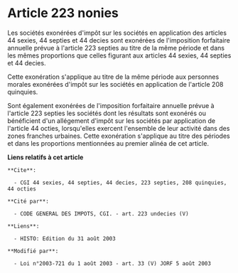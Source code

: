 # Article 223 nonies

Les sociétés exonérées d'impôt sur les sociétés en application des articles 44 sexies, 44 septies et 44 decies sont exonérées
de l'imposition forfaitaire annuelle prévue à l'article 223 septies au titre de la même période et dans les mêmes proportions
que celles figurant aux articles 44 sexies, 44 septies et 44 decies.

Cette exonération s'applique au titre de la même période aux personnes morales exonérées d'impôt sur les sociétés en
application de l'article 208 quinquies.

Sont également exonérées de l'imposition forfaitaire annuelle prévue à l'article 223 septies les sociétés dont les résultats
sont exonérés ou bénéficient d'un allégement d'impôt sur les sociétés par application de l'article 44 octies, lorsqu'elles
exercent l'ensemble de leur activité dans des zones franches urbaines. Cette exonération s'applique au titre des périodes et
dans les proportions mentionnées au premier alinéa de cet article.

**Liens relatifs à cet article**

	**Cite**:

	  - CGI 44 sexies, 44 septies, 44 decies, 223 septies, 208 quinquies, 44 octies

	**Cité par**:

	  - CODE GENERAL DES IMPOTS, CGI. - art. 223 undecies (V)

	**Liens**:

	  - HISTO: Edition du 31 août 2003

	**Modifié par**:

	  - Loi n°2003-721 du 1 août 2003 - art. 33 (V) JORF 5 août 2003
